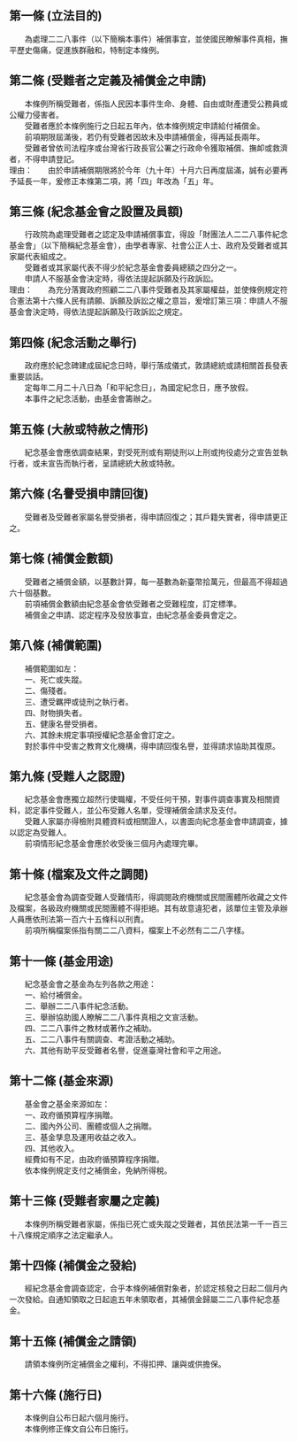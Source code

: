 第一條 (立法目的)
-----------------
　　為處理二二八事件（以下簡稱本事件）補償事宜，並使國民瞭解事件真相，撫平歷史傷痛，促進族群融和，特制定本條例。  


第二條 (受難者之定義及補償金之申請)
-----------------------------------
　　本條例所稱受難者，係指人民因本事件生命、身體、自由或財產遭受公務員或公權力侵害者。  
　　受難者應於本條例施行之日起五年內，依本條例規定申請給付補償金。  
　　前項期限屆滿後，若仍有受難者因故未及申請補償金，得再延長兩年。  
　　受難者曾依司法程序或台灣省行政長官公署之行政命令獲取補償、撫卹或救濟者，不得申請登記。  
理由：　　由於申請補償期限將於今年（九十年）十月六日再度屆滿，誠有必要再予延長一年，爰修正本條第二項，將「四」年改為「五」年。

第三條 (紀念基金會之設置及員額)
-------------------------------
　　行政院為處理受難者之認定及申請補償事宜，得設「財團法人二二八事件紀念基金會」（以下簡稱紀念基金會），由學者專家、社會公正人士、政府及受難者或其家屬代表組成之。  
　　受難者或其家屬代表不得少於紀念基金會委員總額之四分之一。  
　　申請人不服基金會決定時，得依法提起訴願及行政訴訟。  
理由：　　為充分落實政府照顧二二八事件受難者及其家屬權益，並使條例規定符合憲法第十六條人民有請願、訴願及訴訟之權之意旨，爰增訂第三項：申請人不服基金會決定時，得依法提起訴願及行政訴訟之規定。

第四條 (紀念活動之舉行)
-----------------------
　　政府應於紀念碑建成屆紀念日時，舉行落成儀式，敦請總統或請相關首長發表重要談話。  
　　定每年二月二十八日為「和平紀念日」，為國定紀念日，應予放假。  
　　本事件之紀念活動，由基金會籌辦之。  


第五條 (大赦或特赦之情形)
-------------------------
　　紀念基金會應依調查結果，對受死刑或有期徒刑以上刑或拘役處分之宣告並執行者，或未宣告而執行者，呈請總統大赦或特赦。  


第六條 (名譽受損申請回復)
-------------------------
　　受難者及受難者家屬名譽受損者，得申請回復之；其戶籍失實者，得申請更正之。  


第七條 (補償金數額)
-------------------
　　受難者之補償金額，以基數計算，每一基數為新臺幣拾萬元，但最高不得超過六十個基數。  
　　前項補償金數額由紀念基金會依受難者之受難程度，訂定標準。  
　　補償金之申請、認定程序及發放事宜，由紀念基金委員會定之。  


第八條 (補償範圍)
-----------------
　　補償範圍如左：  
　　一、死亡或失蹤。  
　　二、傷殘者。  
　　三、遭受羈押或徒刑之執行者。  
　　四、財物損失者。  
　　五、健康名譽受損者。  
　　六、其餘未規定事項授權紀念基金會訂定之。  
　　對於事件中受害之教育文化機構，得申請回復名譽，並得請求協助其復原。  


第九條 (受難人之認證)
---------------------
　　紀念基金會應獨立超然行使職權，不受任何干預，對事件調查事實及相關資料，認定事件受難人，並公布受難人名單，受理補償金請求及支付。  
　　受難人家屬亦得檢附具體資料或相關證人，以書面向紀念基金會申請調查，據以認定為受難人。  
　　前項情形紀念基金會應於收受後三個月內處理完畢。  


第十條 (檔案及文件之調閱)
-------------------------
　　紀念基金會為調查受難人受難情形，得調閱政府機關或民間團體所收藏之文件及檔案，各級政府機關或民間團體不得拒絕。其有故意違犯者，該單位主管及承辦人員應依刑法第一百六十五條科以刑責。  
　　前項所稱檔案係指有關二二八資料，檔案上不必然有二二八字樣。  


第十一條 (基金用途)
-------------------
　　紀念基金會之基金為左列各款之用途：  
　　一、給付補償金。  
　　二、舉辦二二八事件紀念活動。  
　　三、舉辦協助國人瞭解二二八事件真相之文宣活動。  
　　四、二二八事件之教材或著作之補助。  
　　五、二二八事件有關調查、考證活動之補助。  
　　六、其他有助平反受難者名譽，促進臺灣社會和平之用途。  


第十二條 (基金來源)
-------------------
　　基金會之基金來源如左：  
　　一、政府循預算程序捐贈。  
　　二、國內外公司、團體或個人之捐贈。  
　　三、基金孳息及運用收益之收入。  
　　四、其他收入。  
　　經費如有不足，由政府循預算程序捐贈。  
　　依本條例規定支付之補償金，免納所得稅。  


第十三條 (受難者家屬之定義)
---------------------------
　　本條例所稱受難者家屬，係指已死亡或失蹤之受難者，其依民法第一千一百三十八條規定順序之法定繼承人。  


第十四條 (補償金之發給)
-----------------------
　　經紀念基金會調查認定，合乎本條例補償對象者，於認定核發之日起二個月內一次發給。自通知領取之日起逾五年未領取者，其補償金歸屬二二八事件紀念基金。  


第十五條 (補償金之請領)
-----------------------
　　請領本條例所定補償金之權利，不得扣押、讓與或供擔保。  


第十六條 (施行日)
-----------------
　　本條例自公布日起六個月施行。  
　　本條例修正條文自公布日施行。